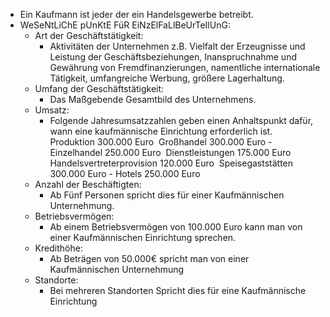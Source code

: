 - Ein Kaufmann ist jeder der ein Handelsgewerbe betreibt.
- WeSeNtLiChE pUnKtE FüR EiNzElFaLlBeUrTeIlUnG:
	- Art der Geschäftstätigkeit:
		- Aktivitäten der Unternehmen z.B. Vielfalt der Erzeugnisse und Leistung der Geschäftsbeziehungen, Inanspruchnahme und Gewährung von Fremdfinanzierungen, namentliche internationale Tätigkeit, umfangreiche Werbung, größere Lagerhaltung.
	- Umfang der Geschäftstätigkeit:
		- Das Maßgebende Gesamtbild des Unternehmens.
	- Umsatz:
		- Folgende Jahresumsatzzahlen geben einen Anhaltspunkt dafür, wann eine kaufmännische Einrichtung erforderlich ist. 
		  Produktion 300.000 Euro 
		  Großhandel 300.000 Euro - Einzelhandel 250.000 Euro 
		  Dienstleistungen 175.000 Euro 
		  Handelsvertreterprovision 120.000 Euro 
		  Speisegaststätten 300.000 Euro - Hotels 250.000 Euro
	- Anzahl der Beschäftigten:
		- Ab Fünf Personen spricht dies für einer Kaufmännischen Unternehmung.
	- Betriebsvermögen:
		- Ab einem Betriebsvermögen von 100.000 Euro kann man von einer Kaufmännischen Einrichtung sprechen.
	- Kredithöhe:
		- Ab Beträgen von 50.000€ spricht man von einer Kaufmännischen Unternehmung
	- Standorte:
		- Bei mehreren Standorten Spricht dies für eine Kaufmännische Einrichtung
